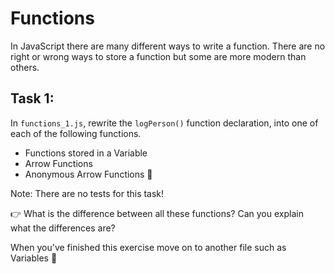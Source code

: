 # Functions

In JavaScript there are many different ways to write a function. There are no right or wrong ways to store a function but some are more modern than others.

## Task 1:

In `functions_1.js`, rewrite the `logPerson()` function declaration, into one of each of the following functions.

- Functions stored in a Variable
- Arrow Functions
- Anonymous Arrow Functions 💅

Note: There are no tests for this task!

👉 What is the difference between all these functions? Can you explain what the differences are?

When you've finished this exercise move on to another file such as Variables 🙌
